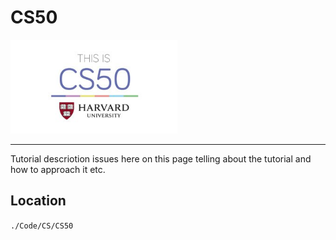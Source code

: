 # CS50

<img src="./logo.jpg" height=150 />

---

Tutorial descriotion issues here on this page telling about the tutorial and how to approach it etc.

## Location

`./Code/CS/CS50`
